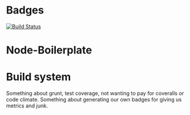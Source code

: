 # Badges
[![Build Status](https://magnum.travis-ci.com/rainbowdash/Downloadr.svg?token=obG7J9zCFsGbkwgiDeJT)](https://magnum.travis-ci.com/rainbowdash/Downloadr)

# Node-Boilerplate


# Build system
Something about grunt, test coverage, not wanting to pay for coveralls or
code climate. Something about generating our own badges for giving us
metrics and junk.
